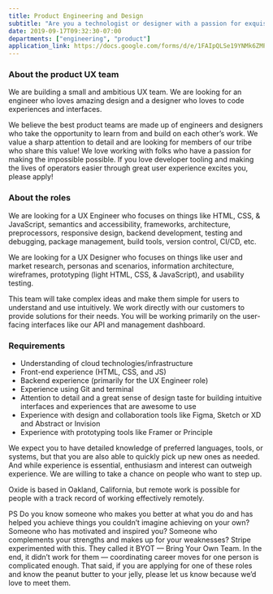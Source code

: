 ```yaml
---
title: Product Engineering and Design
subtitle: "Are you a technologist or designer with a passion for exquisite user experiences?"
date: 2019-09-17T09:32:30-07:00
departments: ["engineering", "product"]
application_link: https://docs.google.com/forms/d/e/1FAIpQLSe19YNMk6ZMPaOTbllZARs7ZTM030JrPSFsM6GjMQ96Vs8pew/viewform
---
```


### About the product UX team

We are building a small and ambitious UX team. We are looking for an engineer who loves amazing design and a designer who loves to code experiences and interfaces. 

We believe the best product teams are made up of engineers and designers who take the opportunity to learn from and build on each other’s work. We value a sharp attention to detail and are looking for members of our tribe who share this value! We love working with folks who have a passion for making the impossible possible. If you love developer tooling and making the lives of operators easier through great user experience excites you, please apply!

### About the roles

We are looking for a UX Engineer who focuses on things like HTML, CSS, & JavaScript, semantics and accessibility, frameworks, architecture, preprocessors, responsive design, backend development, testing and debugging, package management, build tools, version control, CI/CD, etc.

We are looking for a UX Designer who focuses on things like user and market research, personas and scenarios, information architecture, wireframes, prototyping (light HTML, CSS, & JavaScript), and usability testing.

This team will take complex ideas and make them simple for users to understand and use intuitively. We work directly with our customers to provide solutions for their needs. You will be working primarily on the user-facing interfaces like our API and management dashboard.

### Requirements

- Understanding of cloud technologies/infrastructure
- Front-end experience (HTML, CSS, and JS)
- Backend experience (primarily for the UX Engineer role)
- Experience using Git and terminal
- Attention to detail and a great sense of design taste for building intuitive interfaces and experiences that are awesome to use
- Experience with design and collaboration tools like Figma, Sketch or XD and Abstract or Invision
- Experience with prototyping tools like Framer or Principle

We expect you to have detailed knowledge of preferred languages, tools, or systems, but that you are also able to quickly pick up new ones as needed. And while experience is essential, enthusiasm and interest can outweigh experience. We are willing to take a chance on people who want to step up. 

Oxide is based in Oakland, California, but remote work is possible for people with a track record of working effectively remotely.

PS Do you know someone who makes you better at what you do and has helped you achieve things you couldn’t imagine achieving on your own? Someone who has motivated and inspired you? Someone who complements your strengths and makes up for your weaknesses? Stripe experimented with this. They called it BYOT — Bring Your Own Team. In the end, it didn’t work for them — coordinating career moves for one person is complicated enough. That said, if you are applying for one of these roles and know the peanut butter to your jelly, please let us know because we’d love to meet them.


